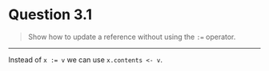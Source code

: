 # Question 3.1

> Show how to update a reference without using the `:=` operator.

---

Instead of `x := v` we can use `x.contents <- v`.
